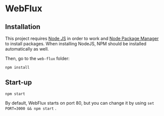 # WebFlux

## Installation

This project requires [Node JS](https://nodejs.org) in order to work and [Node Package Manager](https://npmjs.org) to install packages.
When installing NodeJS, NPM should be installed automatically as well.

Then, go to the `web-flux` folder:

```
npm install
```

## Start-up

```
npm start
```

By default, WebFlux starts on port 80, but you can change it by using `set PORT=3000 && npm start` .
